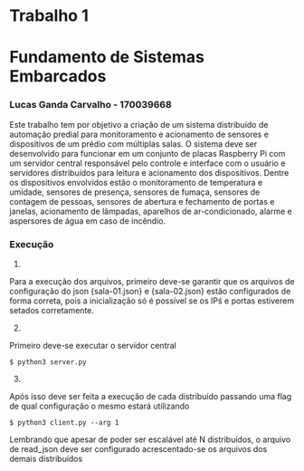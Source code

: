 # Trabalho 1 
# Fundamento de Sistemas Embarcados
### Lucas Ganda Carvalho - 170039668
Este trabalho tem por objetivo a criação de um sistema distribuído de automação predial para monitoramento e acionamento de sensores e dispositivos de um prédio com múltiplas salas. O sistema deve ser desenvolvido para funcionar em um conjunto de placas Raspberry Pi com um servidor central responsável pelo controle e interface com o usuário e servidores distribuídos para leitura e acionamento dos dispositivos. Dentre os dispositivos envolvidos estão o monitoramento de temperatura e umidade, sensores de presença, sensores de fumaça, sensores de contagem de pessoas, sensores de abertura e fechamento de portas e janelas, acionamento de lâmpadas, aparelhos de ar-condicionado, alarme e aspersores de água em caso de incêndio.

### Execução
1. 
Para a execução dos arquivos, primeiro deve-se garantir que os arquivos de configuração do json {sala-01.json} e {sala-02.json} estão configurados de forma
correta, pois a inicialização só é possível se os IPś e portas estiverem setados corretamente.

2. 
Primeiro deve-se executar o servidor central
```
$ python3 server.py
```

3. 
Após isso deve ser feita a execução de cada distribuído  passando uma flag de qual configuração o mesmo estará utilizando
```
$ python3 client.py --arg 1
```

Lembrando que apesar de poder ser escalável até N distribuídos, o arquivo de read_json deve ser configurado acrescentado-se os arquivos dos demais distribuídos
